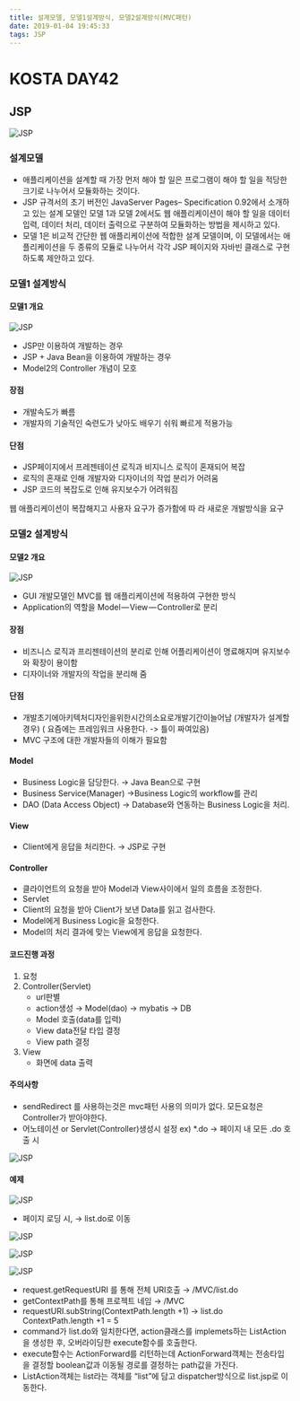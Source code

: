 ```yaml
---
title: 설계모델, 모델1설계방식, 모델2설계방식(MVC패턴)
date: 2019-01-04 19:45:33
tags: JSP
---
```

# KOSTA DAY42
## JSP
![JSP](images/JSP_logo.png)

### 설계모델
- 애플리케이션을 설계할 때 가장 먼저 해야 할 일은 프로그램이 해야 할 일을 적당한 크기로 나누어서 모듈화하는 것이다.
- JSP 규격서의 초기 버전인 JavaServer Pages– Specification 0.92에서 소개하고 있는 설계 모델인 모델 1과 모델 2에서도 웹 애플리케이션이 해야 할 일을 데이터 입력, 데이터 처리, 데이터 출력으로 구분하여 모듈화하는 방법을 제시하고 있다.
- 모델 1은 비교적 간단한 웹 애플리케이션에 적합한 설계 모델이며, 이 모델에서는 애플리케이션을 두 종류의 모듈로 나누어서 각각 JSP 페이지와 자바빈 클래스로 구현하도록 제안하고 있다.

### 모델1 설계방식
#### 모델1 개요
![JSP](images/jsp/JSP04-01.png)
- JSP만 이용하여 개발하는 경우
- JSP + Java Bean을 이용하여 개발하는 경우
- Model2의 Controller 개념이 모호

#### 장점
- 개발속도가 빠름
- 개발자의 기술적인 숙련도가 낮아도 배우기 쉬워 빠르게 적용가능

#### 단점
- JSP페이지에서 프레젠테이션 로직과 비지니스 로직이 혼재되어 복잡
- 로직의 혼재로 인해 개발자와 디자이너의 작업 분리가 어려움
- JSP 코드의 복잡도로 인해 유지보수가 어려워짐

웹 애플리케이션이 복잡해지고 사용자 요구가 증가함에 따 라 새로운 개발방식을 요구

### 모델2 설계방식
#### 모델2 개요
![JSP](images/jsp/JSP04-02.png)
- GUI 개발모델인 MVC를 웹 애플리케이션에 적용하여 구현한 방식
- Application의 역할을 Model — View — Controller로 분리

#### 장점
- 비즈니스 로직과 프리젠테이션의 분리로 인해 어플리케이션이 명료해지며 유지보수와 확장이 용이함
- 디자이너와 개발자의 작업을 분리해 줌

#### 단점
- 개발초기에아키텍처디자인을위한시간의소요로개발기간이늘어남 
(개발자가 설계할경우) ( 요즘에는 프레임워크 사용한다. -> 틀이 짜여있음)
- MVC 구조에 대한 개발자들의 이해가 필요함

#### Model
- Business Logic을 담당한다. → Java Bean으로 구현
- Business Service(Manager) →Business Logic의 workflow를 관리
- DAO (Data Access Object) → Database와 연동하는 Business Logic을 처리.

#### View
- Client에게 응답을 처리한다. → JSP로 구현

#### Controller
- 클라이언트의 요청을 받아 Model과 View사이에서 일의 흐름을 조정한다.
- Servlet
- Client의 요청을 받아 Client가 보낸 Data를 읽고 검사한다.
- Model에게 Business Logic을 요청한다.
- Model의 처리 결과에 맞는 View에게 응답을 요청한다.

#### 코드진행 과정
1. 요청
1. Controller(Servlet)
    - url판별
    - action생성 → Model(dao) → mybatis → DB
    - Model 호출(data를 입력)
    - View data전달 타입 결정
    - View path 결정
1. View
    - 화면에 data 출력

#### 주의사항
- sendRedirect 를 사용하는것은 mvc패턴 사용의 의미가 없다.
모든요청은 Controller가 받아야한다.
- 어노테이션 or Servlet(Controller)생성시 설정
ex) *.do → 페이지 내 모든 .do 호출 시

![JSP](images/jsp/JSP04-03.png)

#### 예제
![JSP](images/jsp/JSP04-04.png)
- 페이지 로딩 시, → list.do로 이동

![JSP](images/jsp/JSP04-05.png)

![JSP](images/jsp/JSP04-06.png)

![JSP](images/jsp/JSP04-07.png)
- request.getRequestURI 를 통해 전체 URI호출
→ /MVC/list.do
- getContextPath를 통해 프로젝트 네임
→ /MVC
- requestURI.subString(ContextPath.length +1) → list.do
ContextPath.length +1 = 5
- command가 list.do와 일치한다면, action클래스를 implemets하는 ListAction을 생성한 후, 오버라이딩한 execute함수를 호출한다.
- execute함수는 ActionForward를 리턴하는데 ActionForward객체는 전송타입을 결정할 boolean값과 이동될 경로를 결정하는 path값을 가진다.
- ListAction객체는 list라는 객체를 “list”에 담고 dispatcher방식으로 list.jsp로 이동한다.
<br><br>